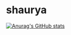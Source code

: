 # shaurya
[![Anurag's GitHub stats](https://github-readme-stats.vercel.app/api?username=Shaurya0108)](https://github.com/anuraghazra/github-readme-stats)
